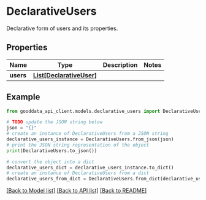 # DeclarativeUsers

Declarative form of users and its properties.

## Properties

Name | Type | Description | Notes
------------ | ------------- | ------------- | -------------
**users** | [**List[DeclarativeUser]**](DeclarativeUser.md) |  | 

## Example

```python
from gooddata_api_client.models.declarative_users import DeclarativeUsers

# TODO update the JSON string below
json = "{}"
# create an instance of DeclarativeUsers from a JSON string
declarative_users_instance = DeclarativeUsers.from_json(json)
# print the JSON string representation of the object
print(DeclarativeUsers.to_json())

# convert the object into a dict
declarative_users_dict = declarative_users_instance.to_dict()
# create an instance of DeclarativeUsers from a dict
declarative_users_from_dict = DeclarativeUsers.from_dict(declarative_users_dict)
```
[[Back to Model list]](../README.md#documentation-for-models) [[Back to API list]](../README.md#documentation-for-api-endpoints) [[Back to README]](../README.md)


